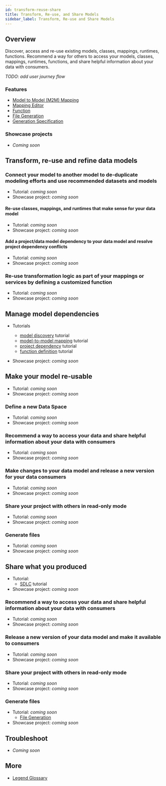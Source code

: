 ```yaml
---
id: transform-reuse-share
title: Transform, Re-use, and Share Models
sidebar_label: Transform, Re-use and Share Models
---
```


## Overview 

Discover, access and re-use existing models, classes, mappings, runtimes, functions. Recommend a way for others to access your models, classes, mappings, runtimes, functions, and share helpful information about your data with consumers.

_TODO: add user journey flow_

### Features
- [Model to Model (M2M) Mapping](../overview/legend-glossary.md/#model-to-model-mapping)
- [Mapping Editor](../overview/legend-glossary.md/#mapping-editor)
- [Function](../overview/legend-glossary.md/#functions)
- [File Generation](../overview/legend-glossary.md/#file-generation)
- [Generation Specification](../overview/legend-glossary.md/#generation-specification)

### Showcase projects
- _Coming soon_

## Transform, re-use and refine data models

### Connect your model to another model to de-duplicate modeling efforts and use recommended datasets and models
- Tutorial: _coming soon_
- Showcase project: _coming soon_

#### Re-use classes, mappings, and runtimes that make sense for your data model
- Tutorial: _coming soon_
- Showcase project: _coming soon_

#### Add a project/data model dependency to your data model and resolve project dependency conflicts
- Tutorial: _coming soon_
- Showcase project: _coming soon_

### Re-use transformation logic as part of your mappings or services by defining a customized function
- Tutorial: _coming soon_
- Showcase project: _coming soon_

## Manage model dependencies

- Tutorials
    - [model discovery](../tutorials/studio-find-models.md) tutorial
    - [model-to-model mapping](../tutorials/studio-m2m-mapping) tutorial
    - [project dependency](../tutorials/studio-project-dependencies.md) tutorial
    - [function definition](../tutorials/studio-function.md) tutorial

- Showcase project: _coming soon_

## Make your model re-usable

- Tutorial: _coming soon_
- Showcase project: _coming soon_

### Define a new Data Space

- Tutorial: _coming soon_
- Showcase project: _coming soon_

### Recommend a way to access your data and share helpful information about your data with consumers

- Tutorial: _coming soon_
- Showcase project: _coming soon_

### Make changes to your data model and release a new version for your data consumers

- Tutorial: _coming soon_
- Showcase project: _coming soon_

### Share your project with others in read-only mode

- Tutorial: _coming soon_
- Showcase project: _coming soon_

### Generate files

- Tutorial: _coming soon_
- Showcase project: _coming soon_

## Share what you produced

- Tutorial: 
    - [SDLC](../tutorials/studio-sdlc.md) tutorial
- Showcase project: _coming soon_

### Recommend a way to access your data and share helpful information about your data with consumers

- Tutorial: _coming soon_
- Showcase project: _coming soon_

### Release a new version of your data model and make it available to consumers

- Tutorial: _coming soon_
- Showcase project: _coming soon_

### Share your project with others in read-only mode

- Tutorial: _coming soon_
- Showcase project: _coming soon_

### Generate files

- Tutorial: _coming soon_
    - [File Generation](../tutorials/studio-file-generation.md)
- Showcase project: _coming soon_


## Troubleshoot
- _Coming soon_

## More
- [Legend Glossary](../overview/legend-glossary.md)


